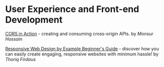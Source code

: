 # User Experience and Front-end Development

[CORS in Action](https://files.idax.me/read/tech-books/C/cors-in-action.pdf) - creating and consuming cross-origin APIs. by _Monsur Hossain_

[Responsive Web Design by Example Beginner's Guide](https://files.idax.me/read/tech-books/R/responsive-web-design-by-example.pdf) - discover how you can easily create engaging, responsive websites with minimum hassle! by _Thoriq Firdaus_

